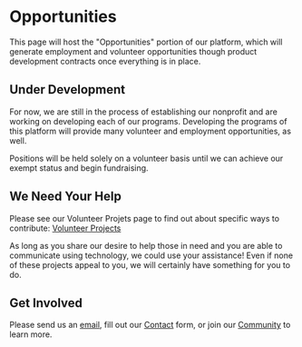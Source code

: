 # Opportunities

This page will host the "Opportunities" portion of our platform, which will generate employment and volunteer opportunities though product development contracts once everything is in place. 

## Under Development

For now, we are still in the process of establishing our nonprofit and are working on developing each of our programs. Developing the programs of this platform will provide many volunteer and employment opportunities, as well. 

Positions will be held solely on a volunteer basis until we can achieve our exempt status and begin fundraising. 

## We Need Your Help
Please see our Volunteer Projets page to find out about specific ways to contribute:
[Volunteer Projects](https://www.readytechpro.org/volunteer-projects)

As long as you share our desire to help those in need and you are able to communicate using technology, we could use your assistance! Even if none of these projects appeal to you, we will certainly have something for you to do. 

## Get Involved
Please send us an [email](mailto:info@readytechpro.org), fill out our [Contact](https://www.readytechpro.org/contact) form, or join our [Community](https://www.readytechpro.org/community) to learn more. 